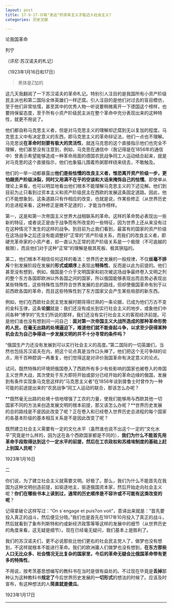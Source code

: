 ```yaml
---
layout: post
title: 17-9-17-只有"发达"的资本主义才能迈入社会主义?
categories: 历史文献

---
```


论我国革命

列宁

（评尼·苏汉诺夫的札记）

（1923年1月16日和17日）

>黑体是Z加的

这几天我翻阅了一下苏汉诺夫的革命札记。特别引人注目的是我国所有小资产阶级民主派也和第二国际全体英雄们一样迂腐。引人注目的是他们对过去的盲目模仿，至于他们非常怯懦，甚至其中的优秀人物一听说要稍微离开一下德国这个榜样，也要持保留态度，至于所有小资产阶级民主派在整个革命中充分表现出来的这种特性，就更不用说了。

他们都自称马克思主义者，但是对马克思主义的理解却迂腐到无以复加的程度。马克思主义中有决定意义的东西，即马克思主义的革命辩证法，他们一点也不理解。马克思说**在革命时刻要有极大的灵活性**，就连马克思的这个直接指示他们也完全不理解，他们甚至没有注意到，例如，马克思在通信中（我记得是在1856年的通信中）曾表示希望能够造成一种革命局面的德国农民战争同工人运动结合起来，就是对马克思的这个直接指示，他们也象猫儿围着热粥那样绕来绕去，不敢触及。

他们的一举一动都暴露出**他们是些怯懦的改良主义者，惟恐离开资产阶级一步，更怕跟资产阶级决裂，同时又用满不在乎的空谈和大话来掩饰自己的怯懦**。即使单从理论上来看，也可以明显地看出他们根本不能理解马克思主义的下述见解。他们到目前为止只看到过资本主义和资产阶级民主在西欧的发展这条固定道路。因此，他们不能想象到，这条道路只有作相应的改变，也就是说，作某些修正（从世界历史的总进程来看，这种修正是微不足道的），才能当作榜样。

第一，这是和第一次帝国主义世界大战相联系的革命。这样的革命势必表现出一些新的特征，或者说正是由于战争而有所改变的一些特征，因为世界上还从来没有过在这种情况下发生的这样的战争。到目前为止我们看到，最富有的国家的资产阶级在这场战争之后还没有能调整好“正常的”资产阶级关系，而我们的改良主义者，即硬充革命家的小资产者，却一直认为正常的资产阶级关系是一个极限（不可逾越的极限），而且他们对于这种“正常”的理解是极其死板、极其狭隘的。

第二，他们根本不相信任何这样的看法：世界历史发展的一般规律，不仅**丝毫不排斥**个别发展阶段在发展的**形式或顺序**上表现出**特殊性**，反而是以此为前提的。他们甚至没有想到，例如，俄国是个介于文明国家和初次被这场战争最终卷入文明之列的整个东方各国即欧洲以外各国之间的国家，所以俄国能够表现出而且势必表现出某些特殊性，这些特殊性当然符合世界发展的总的路线，但却使俄国革命有别于以前西欧各国的革命，而且这些特殊性到了东方国家又会产生某些局部的新东西。

例如，他们在西欧社会民主党发展时期背得烂熟的一条论据，已成为他们万古不变的金科玉律，这条**论据**就是：我们还没有成长到实行社会主义的地步，或象他们中间各种“博学的”先生们所说的那样，我们还没有实行社会主义的客观经济前提。可是他们谁也没有想到问一问自己：**面对第一次帝国主义大战所造成的那种革命形势的人民，在毫无出路的处境逼迫下，难道他们就不能奋起斗争，以求至少获得某种机会去为自己争得进一步发展文明的并不十分寻常的条件吗？**

“俄国生产力还没有发展到可以实行社会主义的高度。”第二国际的一切英雄们，当然也包括苏汉诺夫在内，把这个论点真是当作口头禅了。他们把这个无可争辩的论点，用千百种腔调一再重复，他们觉得这是对评价我国革命有决定意义的论点。

试问，既然特殊的环境把俄国卷入了西欧所有多少有些影响的国家也被卷入的帝国主义世界大战，其次使处于东方即将开始或部分已经开始的革命边缘的俄国，发展到有条件实现象马克思这样的“马克思主义者”在1856年谈到普鲁士时曾作为一种可能的前途提出来的“农民战争”同工人运动的联合，那该怎么办呢？

**既然毫无出路的处境十倍地增强了工农的力量，使我们能够用与西欧其他一切国家不同的方法来创造发展文明的根本前提，那又该怎么办呢？**世界历史发展的总的路线是不是因此改变了呢？正在卷入和已经卷入世界历史总进程的每个国家的各基本阶级的基本相互关系是不是因此改变了呢？

既然建立社会主义需要有一定的文化水平（虽然谁也说不出这个一定的“文化水平”究竟是什么样的，因为这在各个西欧国家都是不同的），**我们为什么不能首先用革命手段取得达到这个一定水平的前提，然后在工农政权和苏维埃制度的基础上赶上别国人民呢**？

1923年1月16日

二

你们说，为了建立社会主义就需要文明。好极了。那么，我们为什么不能首先在我国为这种文明创造前提，如驱逐地主，驱逐俄国资本家，然后开始走向社会主义呢？**你们在哪些书本上读到过，通常的历史顺序是不容许或不可能有这类改变的呢**？

记得拿破仑这样写过：“On sˊengage et puis?on voit”，意译出来就是：“首先要投入真正的战斗，然后便见分晓。”我们也是首先在1917年10月投入了真正的战斗，然后就看到了象布列斯特和约或新经济政策等等这样的发展中的细节（从世界历史的角度来看，这无疑是细节）。现在已经毫无疑问，我们基本上是胜利了。

我们的苏汉诺夫们，更不必说那些比他们更右的社会民主党人了，做梦也没有想到，不这样就根本不能进行革命。我们的欧洲庸人们做梦也没有想到，**在东方那些人口无比众多、社会情况无比复杂的国家里，今后的革命无疑会比俄国革命带有更多的特殊性**。

不用说，按考茨基思想编写的教科书在当时是很有益处的。不过现在毕竟是**丢掉**那种认为这种教科书**规定了**今后世界历史发展的**一切形式**的想法的时候了。应该及时宣布，有这种想法的人**简直就是傻瓜**。

1923年1月17日


---

<body>

<!-- UY BEGIN -->
<div id="uyan_frame"></div>
<script type="text/javascript" src="http://v2.uyan.cc/code/uyan.js?uid=2144771"></script>
<!-- UY END -->

</body>